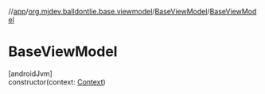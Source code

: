 //[app](../../../index.md)/[org.mjdev.balldontlie.base.viewmodel](../index.md)/[BaseViewModel](index.md)/[BaseViewModel](-base-view-model.md)

# BaseViewModel

[androidJvm]\
constructor(context: [Context](https://developer.android.com/reference/kotlin/android/content/Context.html))
